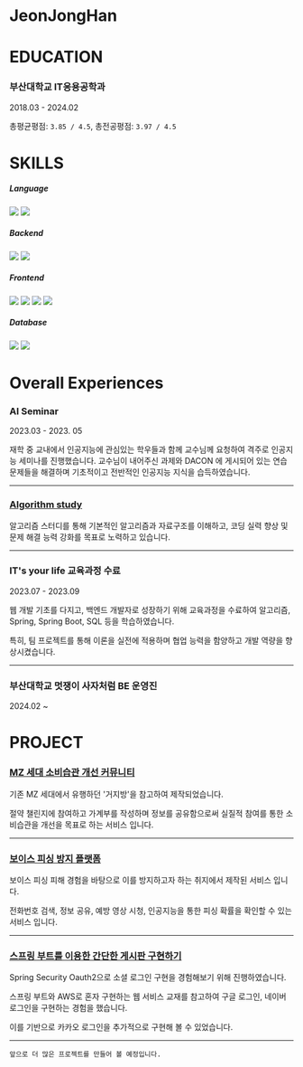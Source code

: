# JeonJongHan

# EDUCATION

### 부산대학교 IT응용공학과
<p>2018.03 - 2024.02</p>

총평균평점: `3.85 / 4.5`, 총전공평점: `3.97 / 4.5`

# SKILLS
<div>
<h5>Language</h5>
<img src="https://img.shields.io/badge/java-007396?style=for-the-badge&logo=Java&logoColor=white">
<img src="https://img.shields.io/badge/pyhon-FFFFFF?style=for-the-badge&logo=python&logoColor=3776AB">
<h5>Backend</h5>
<img src="https://img.shields.io/badge/spring-6DB33F?style=for-the-badge&logo=spring&logoColor=white">
<img src="https://img.shields.io/badge/Spring Boot-6DB33F?style=for-the-badge&logo=Spring Boot&logoColor=white">
<h5>Frontend</h5>
<img src="https://img.shields.io/badge/react-61DAFB?style=for-the-badge&logo=react&logoColor=black"> 
<img src="https://img.shields.io/badge/html5-E34F26?style=for-the-badge&logo=html5&logoColor=white"> 
<img src="https://img.shields.io/badge/css-1572B6?style=for-the-badge&logo=css3&logoColor=white"> 
<img src="https://img.shields.io/badge/javascript-F7DF1E?style=for-the-badge&logo=javascript&logoColor=black">
<h5>Database</h5>
<img src="https://img.shields.io/badge/oracle-F80000?style=for-the-badge&logo=oracle&logoColor=white"> 
<img src="https://img.shields.io/badge/mysql-4479A1?style=for-the-badge&logo=mysql&logoColor=white"> 
</div>

# Overall Experiences

### AI Seminar
<p>2023.03 - 2023. 05</p>
<p>재학 중 교내에서 인공지능에 관심있는 학우들과 함께 교수님께 요청하여 격주로 인공지능 세미나를 진행했습니다. 교수님이 내어주신 과제와 DACON 에 게시되어 있는 연습문제들을 해결하며 기초적이고 전반적인 인공지능 지식을 습득하였습니다.</p>

<hr/>

### <a href = "https://github.com/JonghanJeon/BOJ-Alss">Algorithm study</a>
<p>알고리즘 스터디를 통해 기본적인 알고리즘과 자료구조를 이해하고, 코딩 실력 향상 및 문제 해결 능력 강화를 목표로 노력하고 있습니다.</p>

<hr/>

### IT's your life 교육과정 수료
<p>2023.07 - 2023.09</p>
<p>웹 개발 기초를 다지고, 백엔드 개발자로 성장하기 위해 교육과정을 수료하여 알고리즘, Spring, Spring Boot, SQL 등을 학습하였습니다.</p>
<p>특히, 팀 프로젝트를 통해 이론을 실전에 적용하며 협업 능력을 함양하고 개발 역량을 향상시켰습니다.</p>

<hr/>

### 부산대학교 멋쟁이 사자처럼 BE 운영진
<p>2024.02 ~ </p>

# PROJECT

### <a href = "https://github.com/JonghanJeon/WGWG_BACK">MZ 세대 소비습관 개선 커뮤니티</a>

<p>기존 MZ 세대에서 유행하던 '거지방'을 참고하여 제작되었습니다. </p>
<p>절약 챌린지에 참여하고 가계부를 작성하며 정보를 공유함으로써 실질적 참여를 통한 소비습관을 개선을 목표로 하는 서비스 입니다.</p>

<hr/>

### <a href = "https://github.com/JonghanJeon/NPS_Front">보이스 피싱 방지 플랫폼</a>

<p>보이스 피싱 피해 경험을 바탕으로 이를 방지하고자 하는 취지에서 제작된 서비스 입니다.</p>
<p>전화번호 검색, 정보 공유, 예방 영상 시청, 인공지능을 통한 피싱 확률을 확인할 수 있는 서비스 입니다.</p>

<hr/>

### <a href = "https://github.com/JonghanJeon/Springboot-Webservice">스프링 부트를 이용한 간단한 게시판 구현하기</a>

<p>Spring Security Oauth2으로 소셜 로그인 구현을 경험해보기 위해 진행하였습니다.</p> 
<p>스프링 부트와 AWS로 혼자 구현하는 웹 서비스 교재를 참고하여 구글 로그인, 네이버 로그인을 구현하는 경험을 했습니다. </p>
<p>이를 기반으로 카카오 로그인을 추가적으로 구현해 볼 수 있었습니다.</p>

<hr/>

`앞으로 더 많은 프로젝트를 만들어 볼 예정입니다.`
